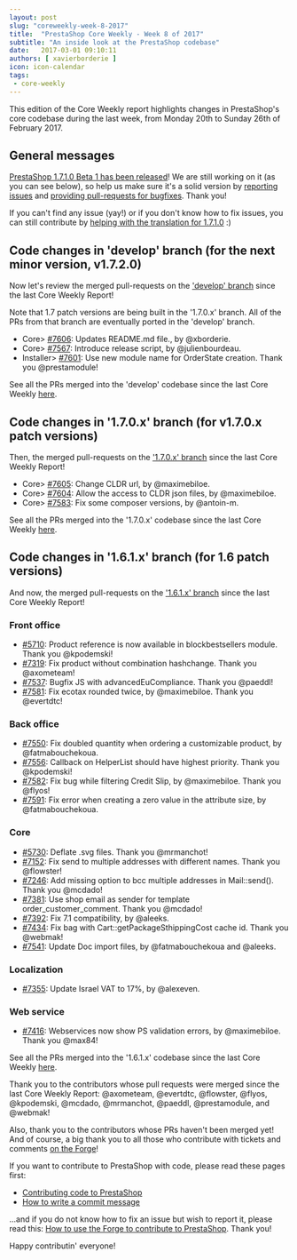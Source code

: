 ```yaml
---
layout: post
slug: "coreweekly-week-8-2017"
title:  "PrestaShop Core Weekly - Week 8 of 2017"
subtitle: "An inside look at the PrestaShop codebase"
date:   2017-03-01 09:10:11
authors: [ xavierborderie ]
icon: icon-calendar
tags:
 - core-weekly
---
```


This edition of the Core Weekly report highlights changes in PrestaShop's core codebase during the last week, from Monday 20th to Sunday 26th of February 2017.


## General messages

[PrestaShop 1.7.1.0 Beta 1 has been released](http://build.prestashop.com/news/prestashop-1-7-1-0-beta-1/)! We are still working on it (as you can see below), so help us make sure it's a solid version by [reporting issues](http://forge.prestashop.com/secure/CreateIssue%21default.jspa?selectedProjectId=11322&issuetype=1) and [providing pull-requests for bugfixes](https://github.com/PrestaShop/PrestaShop/tree/1.7.1.x). Thank you!

If you can't find any issue (yay!) or if you don't know how to fix issues, you can still contribute by [helping with the translation for 1.7.1.0](http://build.prestashop.com/news/171-Translations-update/) :)


## Code changes in 'develop' branch (for the next minor version, v1.7.2.0)

Now let's review the merged pull-requests on the ['develop' branch](https://github.com/PrestaShop/PrestaShop/tree/develop) since the last Core Weekly Report!

Note that 1.7 patch versions are being built in the '1.7.0.x' branch. All of the PRs from that branch are eventually ported in the 'develop' branch.

* Core> [#7606](https://github.com/PrestaShop/PrestaShop/pull/7606): Updates README.md file., by @xborderie.
* Core> [#7567](https://github.com/PrestaShop/PrestaShop/pull/7567): Introduce release script, by @julienbourdeau.
* Installer> [#7601](https://github.com/PrestaShop/PrestaShop/pull/7601): Use new module name for OrderState creation. Thank you @prestamodule!

See all the PRs merged into the 'develop' codebase since the last Core Weekly [here](https://github.com/PrestaShop/PrestaShop/pulls?utf8=%E2%9C%93&q=is%3Apr%20merged%3A2017-02-20..2017-002-26%20is%3Aclosed%20base%3Adevelop).


## Code changes in '1.7.0.x' branch (for v1.7.0.x patch versions) 

Then, the merged pull-requests on the ['1.7.0.x' branch](https://github.com/PrestaShop/PrestaShop/tree/1.7.0.x) since the last Core Weekly Report!

* Core> [#7605](https://github.com/PrestaShop/PrestaShop/pull/7605): Change CLDR url, by @maximebiloe.
* Core> [#7604](https://github.com/PrestaShop/PrestaShop/pull/7604): Allow the access to CLDR json files, by @maximebiloe.
* Core> [#7583](https://github.com/PrestaShop/PrestaShop/pull/7583): Fix some composer versions, by @antoin-m.

See all the PRs merged into the '1.7.0.x' codebase since the last Core Weekly [here](https://github.com/PrestaShop/PrestaShop/pulls?utf8=%E2%9C%93&q=is%3Apr%20merged%3A2017-02-20..2017-002-26%20is%3Aclosed%20base%3A1.7.0.x).


## Code changes in '1.6.1.x' branch (for 1.6 patch versions) 

And now, the merged pull-requests on the ['1.6.1.x' branch](https://github.com/PrestaShop/PrestaShop/tree/develop) since the last Core Weekly Report!


### Front office

* [#5710](https://github.com/PrestaShop/PrestaShop/pull/5710): Product reference is now available in blockbestsellers module. Thank you @kpodemski!
* [#7319](https://github.com/PrestaShop/PrestaShop/pull/7319): Fix product without combination hashchange. Thank you @axometeam!
* [#7537](https://github.com/PrestaShop/PrestaShop/pull/7537): Bugfix JS with advancedEuCompliance. Thank you @paeddl!
* [#7581](https://github.com/PrestaShop/PrestaShop/pull/7581): Fix ecotax rounded twice, by @maximebiloe. Thank you @evertdtc!


### Back office

* [#7550](https://github.com/PrestaShop/PrestaShop/pull/7550): Fix doubled quantity when ordering a customizable product, by @fatmabouchekoua.
* [#7556](https://github.com/PrestaShop/PrestaShop/pull/7556): Callback on HelperList should have highest priority. Thank you @kpodemski!
* [#7582](https://github.com/PrestaShop/PrestaShop/pull/7582): Fix bug while filtering Credit Slip, by @maximebiloe. Thank you @flyos!
* [#7591](https://github.com/PrestaShop/PrestaShop/pull/7591): Fix error when creating a zero value in the attribute size, by @fatmabouchekoua.


### Core

* [#5730](https://github.com/PrestaShop/PrestaShop/pull/5730): Deflate .svg files. Thank you @mrmanchot!
* [#7152](https://github.com/PrestaShop/PrestaShop/pull/7152): Fix send to multiple addresses with different names. Thank you @flowster!
* [#7246](https://github.com/PrestaShop/PrestaShop/pull/7246): Add missing option to bcc multiple addresses in Mail::send(). Thank you @mcdado!
* [#7381](https://github.com/PrestaShop/PrestaShop/pull/7381): Use shop email as sender for template order_customer_comment. Thank you @mcdado!
* [#7392](https://github.com/PrestaShop/PrestaShop/pull/7392): Fix 7.1 compatibility, by @aleeks.
* [#7434](https://github.com/PrestaShop/PrestaShop/pull/7434): Fix bag with Cart::getPackageSthippingCost cache id. Thank you @webmak!
* [#7541](https://github.com/PrestaShop/PrestaShop/pull/7541): Update Doc import files, by @fatmabouchekoua and @aleeks.


### Localization

* [#7355](https://github.com/PrestaShop/PrestaShop/pull/7355): Update Israel VAT to 17%, by @alexeven.


### Web service

* [#7416](https://github.com/PrestaShop/PrestaShop/pull/7416): Webservices now show PS validation errors, by @maximebiloe. Thank you @max84!


See all the PRs merged into the '1.6.1.x' codebase since the last Core Weekly [here](https://github.com/PrestaShop/PrestaShop/pulls?utf8=%E2%9C%93&q=is%3Apr%20merged%3A2017-02-20..2017-002-26%20is%3Aclosed%20base%3A1.6.1.x).

Thank you to the contributors whose pull requests were merged since the last Core Weekly Report: @axometeam, @evertdtc, @flowster, @flyos, @kpodemski, @mcdado, @mrmanchot, @paeddl, @prestamodule, and @webmak!

Also, thank you to the contributors whose PRs haven't been merged yet! And of course, a big thank you to all those who contribute with tickets and comments [on the Forge](http://forge.prestashop.com/)!

If you want to contribute to PrestaShop with code, please read these pages first:

 * [Contributing code to PrestaShop](http://doc.prestashop.com/display/PS16/Contributing+code+to+PrestaShop)
 * [How to write a commit message](http://doc.prestashop.com/display/PS16/How+to+write+a+commit+message)

...and if you do not know how to fix an issue but wish to report it, please read this: [How to use the Forge to contribute to PrestaShop](http://doc.prestashop.com/display/PS16/How+to+use+the+Forge+to+contribute+to+PrestaShop). Thank you!

Happy contributin' everyone!
